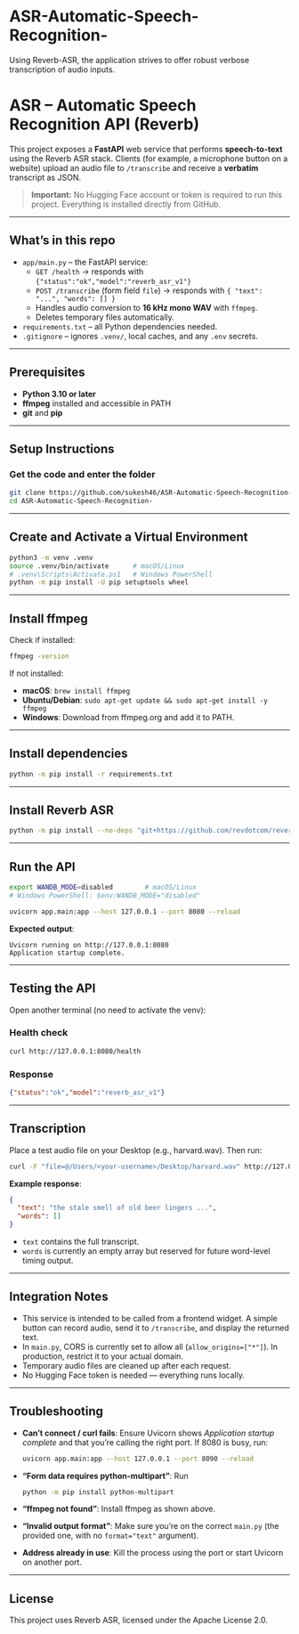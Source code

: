 # ASR-Automatic-Speech-Recognition-
Using Reverb-ASR, the application strives to offer robust verbose transcription of audio inputs.

# ASR – Automatic Speech Recognition API (Reverb)

This project exposes a **FastAPI** web service that performs **speech-to-text** using the Reverb ASR stack. Clients (for example, a microphone button on a website) upload an audio file to `/transcribe` and receive a **verbatim** transcript as JSON.

> **Important:** No Hugging Face account or token is required to run this project. Everything is installed directly from GitHub.  

---

## What’s in this repo

- `app/main.py` – the FastAPI service:
  - `GET /health` → responds with `{"status":"ok","model":"reverb_asr_v1"}`
  - `POST /transcribe` (form field `file`) → responds with `{ "text": "...", "words": [] }`
  - Handles audio conversion to **16 kHz mono WAV** with `ffmpeg`.
  - Deletes temporary files automatically.
- `requirements.txt` – all Python dependencies needed.
- `.gitignore` – ignores `.venv/`, local caches, and any `.env` secrets.

---

## Prerequisites

- **Python 3.10 or later**
- **ffmpeg** installed and accessible in PATH
- **git** and **pip**

---

## Setup Instructions

### Get the code and enter the folder
```bash
git clone https://github.com/sukesh46/ASR-Automatic-Speech-Recognition-.git
cd ASR-Automatic-Speech-Recognition-
```

---

## Create and Activate a Virtual Environment
```bash
python3 -m venv .venv
source .venv/bin/activate      # macOS/Linux
# .venv\Scripts\Activate.ps1   # Windows PowerShell
python -m pip install -U pip setuptools wheel
```

---

## Install ffmpeg

Check if installed:
```bash
ffmpeg -version
```

If not installed:
- **macOS**: `brew install ffmpeg`
- **Ubuntu/Debian**: `sudo apt-get update && sudo apt-get install -y ffmpeg`
- **Windows**: Download from ffmpeg.org and add it to PATH.

---

## Install dependencies
```bash
python -m pip install -r requirements.txt
```

---

## Install Reverb ASR
```bash
python -m pip install --no-deps "git+https://github.com/revdotcom/reverb.git"
```

---

## Run the API
```bash
export WANDB_MODE=disabled        # macOS/Linux
# Windows PowerShell: $env:WANDB_MODE="disabled"

uvicorn app.main:app --host 127.0.0.1 --port 8080 --reload
```

**Expected output**:
```
Uvicorn running on http://127.0.0.1:8080
Application startup complete.
```

---

## Testing the API

Open another terminal (no need to activate the venv):

### Health check
```bash
curl http://127.0.0.1:8080/health
```

### Response
```json
{"status":"ok","model":"reverb_asr_v1"}
```

---

## Transcription

Place a test audio file on your Desktop (e.g., harvard.wav). Then run:
```bash
curl -F "file=@/Users/<your-username>/Desktop/harvard.wav" http://127.0.0.1:8080/transcribe
```

**Example response**:
```json
{
  "text": "the stale smell of old beer lingers ...",
  "words": []
}
```

- `text` contains the full transcript.
- `words` is currently an empty array but reserved for future word-level timing output.

---

## Integration Notes

- This service is intended to be called from a frontend widget. A simple button can record audio, send it to `/transcribe`, and display the returned text.
- In `main.py`, CORS is currently set to allow all (`allow_origins=["*"]`). In production, restrict it to your actual domain.
- Temporary audio files are cleaned up after each request.
- No Hugging Face token is needed — everything runs locally.

---

## Troubleshooting

- **Can’t connect / curl fails**: Ensure Uvicorn shows *Application startup complete* and that you’re calling the right port. If 8080 is busy, run:
  ```bash
  uvicorn app.main:app --host 127.0.0.1 --port 8090 --reload
  ```

- **“Form data requires python-multipart”**: Run
  ```bash
  python -m pip install python-multipart
  ```

- **“ffmpeg not found”**: Install ffmpeg as shown above.
- **“Invalid output format”**: Make sure you’re on the correct `main.py` (the provided one, with no `format="text"` argument).
- **Address already in use**: Kill the process using the port or start Uvicorn on another port.

---

## License

This project uses Reverb ASR, licensed under the Apache License 2.0.







